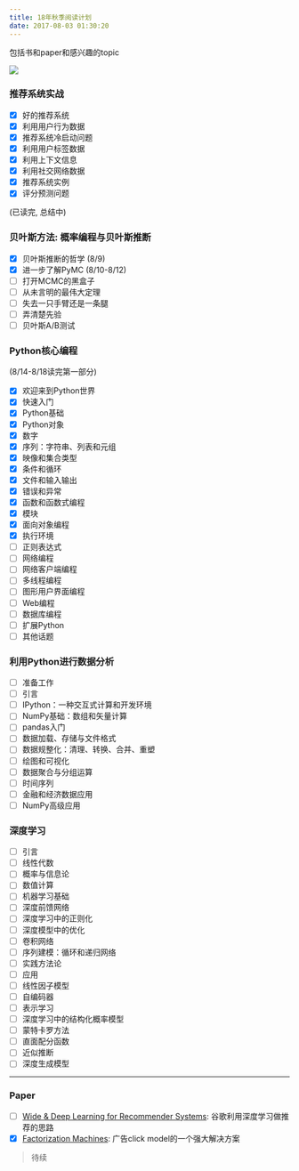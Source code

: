 ```yaml
---
title: 18年秋季阅读计划
date: 2017-08-03 01:30:20
---
```


包括书和paper和感兴趣的topic

<!--more-->

![](https://my-imgshare.oss-cn-shenzhen.aliyuncs.com/92e8647aly1fi7klbnzzng207409f1ky.gif)

### 推荐系统实战
 - [x] 好的推荐系统
 - [x] 利用用户行为数据
 - [x] 推荐系统冷启动问题
 - [x] 利用用户标签数据
 - [x] 利用上下文信息
 - [x] 利用社交网络数据
 - [x] 推荐系统实例
 - [x] 评分预测问题

(已读完,  总结中)

### 贝叶斯方法: 概率编程与贝叶斯推断
 - [x] 贝叶斯推断的哲学 (8/9)
 - [x] 进一步了解PyMC (8/10-8/12)
 - [ ] 打开MCMC的黑盒子
 - [ ] 从未言明的最伟大定理
 - [ ] 失去一只手臂还是一条腿
 - [ ] 弄清楚先验
 - [ ] 贝叶斯A/B测试

### Python核心编程
(8/14-8/18读完第一部分)

 - [x] 欢迎来到Python世界
 - [x] 快速入门
 - [x] Python基础
 - [x] Python对象
 - [x] 数字
 - [x] 序列：字符串、列表和元组
 - [x] 映像和集合类型
 - [x] 条件和循环
 - [x] 文件和输入输出
 - [x] 错误和异常
 - [x] 函数和函数式编程
 - [x] 模块
 - [x] 面向对象编程
 - [x] 执行环境
 - [ ] 正则表达式
 - [ ] 网络编程
 - [ ] 网络客户端编程
 - [ ] 多线程编程
 - [ ] 图形用户界面编程
 - [ ] Web编程
 - [ ] 数据库编程
 - [ ] 扩展Python
 - [ ] 其他话题

### 利用Python进行数据分析
 - [ ] 准备工作
 - [ ] 引言
 - [ ] IPython：一种交互式计算和开发环境 
 - [ ] NumPy基础：数组和矢量计算 
 - [ ] pandas入门 
 - [ ] 数据加载、存储与文件格式 
 - [ ] 数据规整化：清理、转换、合并、重塑 
 - [ ] 绘图和可视化 
 - [ ] 数据聚合与分组运算 
 - [ ] 时间序列 
 - [ ] 金融和经济数据应用 
 - [ ] NumPy高级应用 

### 深度学习
 - [ ] 引言
 - [ ] 线性代数
 - [ ] 概率与信息论
 - [ ] 数值计算
 - [ ] 机器学习基础
 - [ ] 深度前馈网络
 - [ ] 深度学习中的正则化
 - [ ] 深度模型中的优化
 - [ ] 卷积网络
 - [ ] 序列建模：循环和递归网络
 - [ ] 实践方法论
 - [ ] 应用
 - [ ] 线性因子模型
 - [ ] 自编码器
 - [ ] 表示学习
 - [ ] 深度学习中的结构化概率模型
 - [ ] 蒙特卡罗方法
 - [ ] 直面配分函数
 - [ ] 近似推断
 - [ ] 深度生成模型

---

### Paper
 - [ ] [Wide & Deep Learning for Recommender Systems](https://arxiv.org/abs/1606.07792): 谷歌利用深度学习做推荐的思路
 - [x] [Factorization Machines](http://www.csie.ntu.edu.tw/~b97053/paper/Rendle2010FM.pdf): 广告click model的一个强大解决方案

> 待续